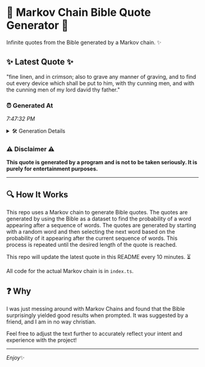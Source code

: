 # 📖 Markov Chain Bible Quote Generator 📖

Infinite quotes from the Bible generated by a Markov chain. ✨

## ✨ Latest Quote ✨
"fine linen, and in crimson; also to grave any manner of graving, and to find out every device which shall be put to him, with thy cunning men, and with the cunning men of my lord david thy father."

### ⏰ Generated At
*7:47:32 PM*

<details>
    <summary>🛠️ Generation Details</summary>
    <p>
        <strong>🌱 Seed:</strong> fine<br>
        <strong>🔄 Iterations:</strong> 38<br>
        <strong>📜 Context History:</strong><br>[ fine ]: linen,<br>[ fine, linen, ]: and<br>[ fine, linen,, and ]: in<br>[ fine, linen,, and, in ]: crimson;<br>[ fine, linen,, and, in, crimson; ]: also<br>[ fine, linen,, and, in, crimson;, also ]: to<br>[ linen,, and, in, crimson;, also, to ]: grave<br>[ and, in, crimson;, also, to, grave ]: any<br>[ in, crimson;, also, to, grave, any ]: manner<br>[ crimson;, also, to, grave, any, manner ]: of<br>[ also, to, grave, any, manner, of ]: graving,<br>[ to, grave, any, manner, of, graving, ]: and<br>[ grave, any, manner, of, graving,, and ]: to<br>[ any, manner, of, graving,, and, to ]: find<br>[ manner, of, graving,, and, to, find ]: out<br>[ of, graving,, and, to, find, out ]: every<br>[ graving,, and, to, find, out, every ]: device<br>[ and, to, find, out, every, device ]: which<br>[ to, find, out, every, device, which ]: shall<br>[ find, out, every, device, which, shall ]: be<br>[ out, every, device, which, shall, be ]: put<br>[ every, device, which, shall, be, put ]: to<br>[ device, which, shall, be, put, to ]: him,<br>[ which, shall, be, put, to, him, ]: with<br>[ shall, be, put, to, him,, with ]: thy<br>[ be, put, to, him,, with, thy ]: cunning<br>[ put, to, him,, with, thy, cunning ]: men,<br>[ to, him,, with, thy, cunning, men, ]: and<br>[ him,, with, thy, cunning, men,, and ]: with<br>[ with, thy, cunning, men,, and, with ]: the<br>[ thy, cunning, men,, and, with, the ]: cunning<br>[ cunning, men,, and, with, the, cunning ]: men<br>[ men,, and, with, the, cunning, men ]: of<br>[ and, with, the, cunning, men, of ]: my<br>[ with, the, cunning, men, of, my ]: lord<br>[ the, cunning, men, of, my, lord ]: david<br>[ cunning, men, of, my, lord, david ]: thy<br>[ men, of, my, lord, david, thy ]: father.<br>
    </p>
</details>

### ⚠️ Disclaimer ⚠️
**This quote is generated by a program and is not to be taken seriously. It is purely for entertainment purposes.**

---

## 🔍 How It Works

This repo uses a Markov chain to generate Bible quotes. The quotes are generated by using the Bible as a dataset to find the probability of a word appearing after a sequence of words. The quotes are generated by starting with a random word and then selecting the next word based on the probability of it appearing after the current sequence of words. This process is repeated until the desired length of the quote is reached.

This repo will update the latest quote in this README every 10 minutes. ⏳

All code for the actual Markov chain is in `index.ts`.

## ❓ Why

I was just messing around with Markov Chains and found that the Bible surprisingly yielded good results when prompted. 
It was suggested by a friend, and I am in no way christian.

Feel free to adjust the text further to accurately reflect your intent and experience with the project!

---

*Enjoy*✨
